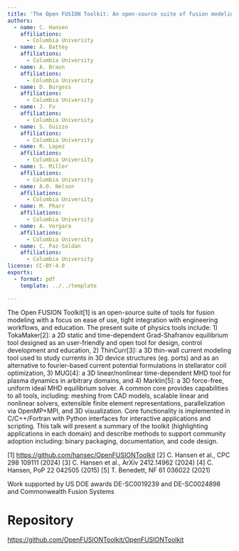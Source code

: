```yaml
---
title: 'The Open FUSION Toolkit: An open-source suite of fusion modeling tools for engineering, analysis, and education'
authors:
  - name: C. Hansen
    affiliations:
      - Columbia University
  - name: A. Battey
    affiliations:
      - Columbia University
  - name: A. Braun
    affiliations:
      - Columbia University
  - name: D. Burgess
    affiliations:
      - Columbia University
  - name: J. Fu
    affiliations:
      - Columbia University
  - name: S. Guizzo
    affiliations:
      - Columbia University
  - name: R. Lopez
    affiliations:
      - Columbia University
  - name: S. Miller
    affiliations:
      - Columbia University
  - name: A.O. Nelson
    affiliations:
      - Columbia University
  - name: M. Pharr
    affiliations:
      - Columbia University
  - name: A. Vergara
    affiliations:
      - Columbia University
  - name: C. Paz-Soldan
    affiliations:
      - Columbia University
license: CC-BY-4.0
exports:
  - format: pdf
    template: ../../template

---
```


The Open FUSION Toolkit[1] is an open-source suite of tools for fusion modeling with a focus on ease of use, tight integration with engineering workflows, and education. The present suite of physics tools include: 1) TokaMaker[2]: a 2D static and time-dependent Grad-Shafranov equilibrium tool designed as an user-friendly and open tool for design, control development and education, 2) ThinCurr[3]: a 3D thin-wall current modeling tool used to study currents in 3D device structures (eg. ports) and as an alternative to fourier-based current potential formulations in stellarator coil optimization, 3) MUG[4]: a 3D linear/nonlinear time-dependent MHD tool for plasma dynamics in arbitrary domains, and 4) Marklin[5]: a 3D force-free, uniform  ideal MHD equilibrium solver. A common core provides capabilities to all tools, including: meshing from CAD models, scalable linear and nonlinear solvers, extensible finite element representations, parallelization via OpenMP+MPI, and 3D visualization. Core functionality is implemented in C/C++/Fortran with Python interfaces for interactive applications and scripting. This talk will present a summary of the toolkit (highlighting applications in each domain) and describe methods to support community adoption including: binary packaging, documentation, and code design.

[1] https://github.com/hansec/OpenFUSIONToolkit
[2] C. Hansen et al., CPC 298 109111 (2024)
[3] C. Hansen et al., ArXiv 2412.14962 (2024)
[4] C. Hansen, PoP 22 042505 (2015)
[5] T. Benedett, NF 61 036022 (2021)

Work supported by US DOE awards DE-SC0019239 and DE-SC0024898 and Commonwealth Fusion Systems

# Repository
https://github.com/OpenFUSIONToolkit/OpenFUSIONToolkit


